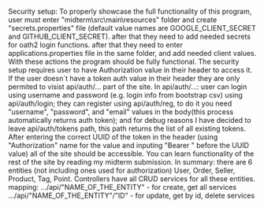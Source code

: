 Security setup:
To properly showcase the full functionality of this program, user must enter "midterm\src\main\resources" folder and create "secrets.properties" file (default value names are GOOGLE_CLIENT_SECRET and GITHUB_CLIENT_SECRET). after that they need to add needed secrets for oath2 login functions.
after that they need to enter applications.properties file in the same folder, and add needed client values.
With these actions the program should be fully functional.
The security setup requires user to have Authorization value in their header to access it. If the user doesn`t have a token auth value in their header they are only permited to visist api/auth/... part of the site.
In api/auth/...:
user can login using username and password (e.g. login info from bootstrap csv) using api/auth/login;
they can register using api/auth/reg, to do it you need "username", "password", and "email" values in the body(this process automatically returns auth token);
and for debug reasons I have decided to leave api/auth/tokens path, this path returns the list of all existing tokens.
After entering the correct UUID of the token in the header (using "Authorization" name for the value and inputing "Bearer " before the UUID value) all of the site should be accessible.
You can learn functionality of the rest of the site by reading my midterm submission.
In summary: there are 6 entities (not including ones used for authorization) User, Order, Seller, Product, Tag, Point.
Controllers have all CRUD services for all these entities.
mapping: .../api/"NAME_OF_THE_ENTITY" - for create, get all services
         .../api/"NAME_OF_THE_ENTITY"/"ID" - for update, get by id, delete services 
